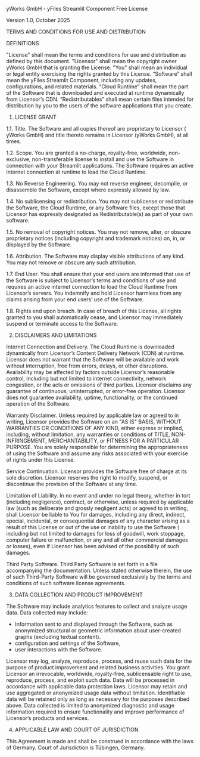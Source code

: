 yWorks GmbH - yFiles Streamlit Component Free License

Version 1.0, October 2025

TERMS AND CONDITIONS FOR USE AND DISTRIBUTION

DEFINITIONS

"License" shall mean the terms and conditions for use and distribution as
defined by this document.
"Licensor" shall mean the copyright owner yWorks GmbH that is granting the
License.
"You" shall mean an individual or legal entity exercising the rights granted by
this License.
“Software” shall mean the yFiles Streamlit Component, including any updates,
configurations, and related materials.
“Cloud Runtime” shall mean the part of the Software that is downloaded and
executed at runtime dynamically from Licensor’s CDN.
“Redistributables” shall mean certain files intended for distribution by you to
the users of the software applications that you create.

1. LICENSE GRANT

1.1. Title. The Software and all copies thereof are proprietary to Licensor (
yWorks GmbH) and title thereto remains in Licensor (yWorks GmbH), at all times.

1.2. Scope. You are granted a no-charge, royalty-free, worldwide, non-exclusive,
non-transferable license to install and use the Software in connection with your
Streamlit applications. The Software requires an active internet connection at
runtime to load the Cloud Runtime.

1.3. No Reverse Engineering. You may not reverse engineer, decompile, or
disassemble the Software, except where expressly allowed by law.

1.4. No sublicensing or redistribution. You may not sublicense or redistribute
the Software, the Cloud Runtime, or any Software files, except those that
Licensor has expressly designated as Redistributable(s) as part of your own
software.

1.5. No removal of copyright notices. You may not remove, alter, or obscure
proprietary notices (including copyright and trademark notices) on, in, or
displayed by the Software.

1.6. Attribution. The Software may display visible attributions of any kind. You
may not remove or obscure any such attribution.

1.7. End User. You shall ensure that your end users are informed that use of the
Software is subject to Licensor’s terms and conditions of use and requires an
active internet connection to load the Cloud Runtime from Licensor’s servers.
You indemnify and hold Licensor harmless from any claims arising from your end
users’ use of the Software.

1.8. Rights end upon breach. In case of breach of this License, all rights
granted to you shall automatically cease, and Licensor may immediately suspend
or terminate access to the Software.

2. DISCLAIMERS AND LIMITATIONS

Internet Connection and Delivery. The Cloud Runtime is downloaded dynamically
from Licensor’s Content Delivery Network (CDN) at runtime. Licensor does not
warrant that the Software will be available and work without interruption, free
from errors, delays, or other disruptions. Availability may be affected by
factors outside Licensor’s reasonable control, including but not limited to
internet connectivity, network congestion, or the acts or omissions of third
parties. Licensor disclaims any guarantee of continuous, uninterrupted, or
error-free operation. Licensor does not guarantee availability, uptime,
functionality, or the continued operation of the Software.

Warranty Disclaimer. Unless required by applicable law or agreed to in writing,
Licensor provides the Software on an "AS IS" BASIS, WITHOUT WARRANTIES OR
CONDITIONS OF ANY KIND, either express or implied, including, without
limitation, any warranties or conditions of TITLE, NON-INFRINGEMENT,
MERCHANTABILITY, or FITNESS FOR A PARTICULAR PURPOSE. You are solely responsible
for determining the appropriateness of using the Software and assume any risks
associated with your exercise of rights under this License.

Service Continuation. Licensor provides the Software free of charge at its sole
discretion. Licensor reserves the right to modify, suspend, or discontinue the
provision of the Software at any time.

Limitation of Liability. In no event and under no legal theory, whether in
tort (including negligence), contract, or otherwise, unless required by
applicable law (such as deliberate and grossly negligent acts) or agreed to in
writing, shall Licensor be liable to You for damages, including any direct,
indirect, special, incidental, or consequential damages of any character arising
as a result of this License or out of the use or inability to use the Software (
including but not limited to damages for loss of goodwill, work stoppage,
computer failure or malfunction, or any and all other commercial damages or
losses), even if Licensor has been advised of the possibility of such damages.

Third Party Software. Third Party Software is set forth in a file accompanying
the documentation. Unless stated otherwise therein, the use of such Third-Party
Software will be governed exclusively by the terms and conditions of such
software license agreements.

3. DATA COLLECTION AND PRODUCT IMPROVEMENT

The Software may include analytics features to collect and analyze usage data.
Data collected may include:

- Information sent to and displayed through the Software, such as anonymized
  structural or geometric information about user-created graphs (excluding
  textual content).
- configuration and settings of the Software,
- user interactions with the Software.

Licensor may log, analyze, reproduce, process, and reuse such data for the
purpose of product improvement and related business activities.
You grant Licensor an irrevocable, worldwide, royalty-free, sublicensable right
to use, reproduce, process, and exploit such data.
Data will be processed in accordance with applicable data protection laws.
Licensor may retain and use aggregated or anonymized usage data without
limitation. Identifiable data will be retained only as long as necessary for the
purposes described above.
Data collected is limited to anonymized diagnostic and usage information
required to ensure functionality and improve performance of Licensor’s products
and services.

4. APPLICABLE LAW AND COURT OF JURISDICTION

This Agreement is made and shall be construed in accordance with the laws of
Germany. Court of Jurisdiction is Tübingen, Germany.
